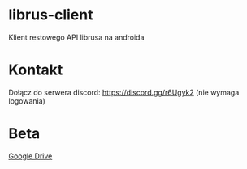 # librus-client
Klient restowego API librusa na androida

# Kontakt
Dołącz do serwera discord: https://discord.gg/r6Ugyk2 (nie wymaga logowania)

# Beta
[Google Drive](https://drive.google.com/open?id=0B7N0u4iFLHxVcUxTZUJkTmRnU28)
